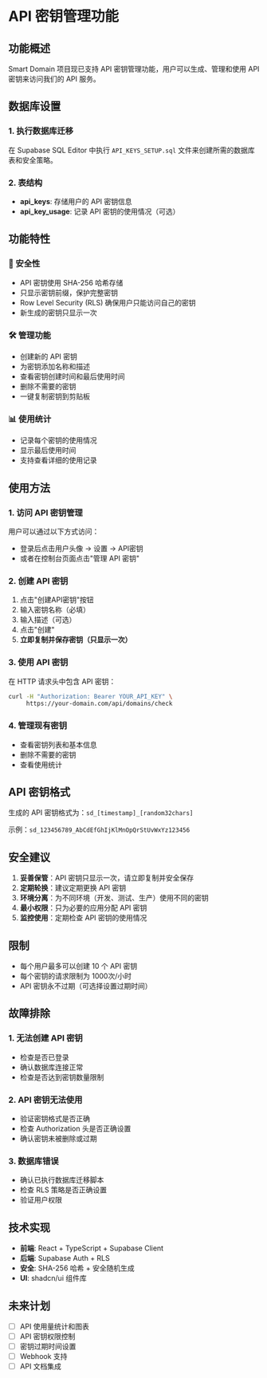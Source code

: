 # API 密钥管理功能

## 功能概述

Smart Domain 项目现已支持 API 密钥管理功能，用户可以生成、管理和使用 API 密钥来访问我们的 API 服务。

## 数据库设置

### 1. 执行数据库迁移

在 Supabase SQL Editor 中执行 `API_KEYS_SETUP.sql` 文件来创建所需的数据库表和安全策略。

### 2. 表结构

- **api_keys**: 存储用户的 API 密钥信息
- **api_key_usage**: 记录 API 密钥的使用情况（可选）

## 功能特性

### 🔐 安全性

- API 密钥使用 SHA-256 哈希存储
- 只显示密钥前缀，保护完整密钥
- Row Level Security (RLS) 确保用户只能访问自己的密钥
- 新生成的密钥只显示一次

### 🛠️ 管理功能

- 创建新的 API 密钥
- 为密钥添加名称和描述
- 查看密钥创建时间和最后使用时间
- 删除不需要的密钥
- 一键复制密钥到剪贴板

### 📊 使用统计

- 记录每个密钥的使用情况
- 显示最后使用时间
- 支持查看详细的使用记录

## 使用方法

### 1. 访问 API 密钥管理

用户可以通过以下方式访问：

- 登录后点击用户头像 → 设置 → API密钥
- 或者在控制台页面点击"管理 API 密钥"

### 2. 创建 API 密钥

1. 点击"创建API密钥"按钮
2. 输入密钥名称（必填）
3. 输入描述（可选）
4. 点击"创建"
5. **立即复制并保存密钥（只显示一次）**

### 3. 使用 API 密钥

在 HTTP 请求头中包含 API 密钥：

```bash
curl -H "Authorization: Bearer YOUR_API_KEY" \
     https://your-domain.com/api/domains/check
```

### 4. 管理现有密钥

- 查看密钥列表和基本信息
- 删除不需要的密钥
- 查看使用统计

## API 密钥格式

生成的 API 密钥格式为：`sd_[timestamp]_[random32chars]`

示例：`sd_123456789_AbCdEfGhIjKlMnOpQrStUvWxYz123456`

## 安全建议

1. **妥善保管**：API 密钥只显示一次，请立即复制并安全保存
2. **定期轮换**：建议定期更换 API 密钥
3. **环境分离**：为不同环境（开发、测试、生产）使用不同的密钥
4. **最小权限**：只为必要的应用分配 API 密钥
5. **监控使用**：定期检查 API 密钥的使用情况

## 限制

- 每个用户最多可以创建 10 个 API 密钥
- 每个密钥的请求限制为 1000次/小时
- API 密钥永不过期（可选择设置过期时间）

## 故障排除

### 1. 无法创建 API 密钥

- 检查是否已登录
- 确认数据库连接正常
- 检查是否达到密钥数量限制

### 2. API 密钥无法使用

- 验证密钥格式是否正确
- 检查 Authorization 头是否正确设置
- 确认密钥未被删除或过期

### 3. 数据库错误

- 确认已执行数据库迁移脚本
- 检查 RLS 策略是否正确设置
- 验证用户权限

## 技术实现

- **前端**: React + TypeScript + Supabase Client
- **后端**: Supabase Auth + RLS
- **安全**: SHA-256 哈希 + 安全随机生成
- **UI**: shadcn/ui 组件库

## 未来计划

- [ ] API 使用量统计和图表
- [ ] API 密钥权限控制
- [ ] 密钥过期时间设置
- [ ] Webhook 支持
- [ ] API 文档集成
